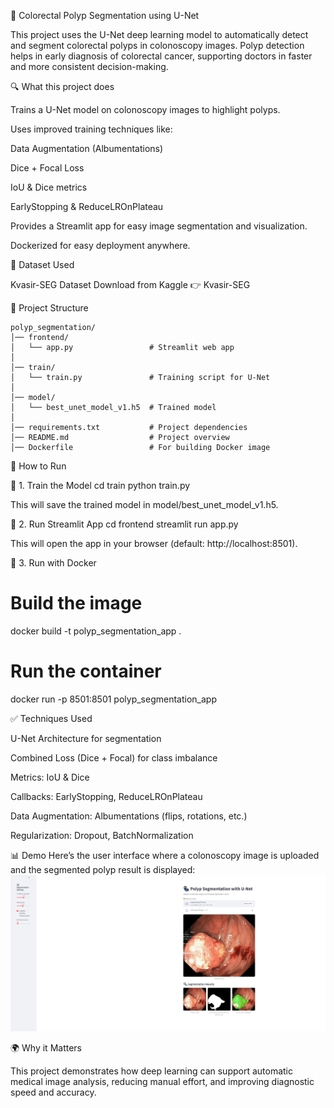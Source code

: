 🧠 Colorectal Polyp Segmentation using U-Net

This project uses the U-Net deep learning model to automatically detect and segment colorectal polyps in colonoscopy images.
Polyp detection helps in early diagnosis of colorectal cancer, supporting doctors in faster and more consistent decision-making.

🔍 What this project does

Trains a U-Net model on colonoscopy images to highlight polyps.

Uses improved training techniques like:

Data Augmentation (Albumentations)

Dice + Focal Loss

IoU & Dice metrics

EarlyStopping & ReduceLROnPlateau

Provides a Streamlit app for easy image segmentation and visualization.

Dockerized for easy deployment anywhere.

📁 Dataset Used

Kvasir-SEG Dataset
Download from Kaggle 👉 Kvasir-SEG

📂 Project Structure
```
polyp_segmentation/
│── frontend/
│   └── app.py                 # Streamlit web app
│
│── train/
│   └── train.py               # Training script for U-Net
│
│── model/
│   └── best_unet_model_v1.h5  # Trained model
│
│── requirements.txt           # Project dependencies
│── README.md                  # Project overview
│── Dockerfile                 # For building Docker image
```

🚀 How to Run

🔹 1. Train the Model
cd train
python train.py

This will save the trained model in model/best_unet_model_v1.h5.

🔹 2. Run Streamlit App
cd frontend
streamlit run app.py


This will open the app in your browser (default: http://localhost:8501).

🔹 3. Run with Docker
# Build the image
docker build -t polyp_segmentation_app .

# Run the container
docker run -p 8501:8501 polyp_segmentation_app

✅ Techniques Used

U-Net Architecture for segmentation

Combined Loss (Dice + Focal) for class imbalance

Metrics: IoU & Dice

Callbacks: EarlyStopping, ReduceLROnPlateau

Data Augmentation: Albumentations (flips, rotations, etc.)

Regularization: Dropout, BatchNormalization

📊 Demo
Here’s the user interface where a colonoscopy image is uploaded and the segmented polyp result is displayed:  
![UI Demo](assets/polyp_seg_result.png)


🌍 Why it Matters

This project demonstrates how deep learning can support automatic medical image analysis, reducing manual effort, and improving diagnostic speed and accuracy.
